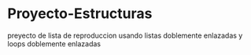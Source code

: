 # Proyecto-Estructuras
preyecto de lista de reproduccion usando listas doblemente enlazadas y loops doblemente enlazadas
